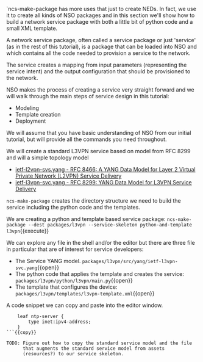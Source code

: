 `ncs-make-package has more uses that just to create NEDs. In fact, we
use it to create all kinds of NSO packages and in this section we'll
show how to build a network service package with both a little bit of
python code and a small XML template.

A network service package, often called a service package or just
'service' (as in the rest of this tutorial), is a package that can be
loaded into NSO and which contains all the code needed to provision a
service to the network.

The service creates a mapping from input parameters (representing the
service intent) and the output configuration that should be
provisioned to the network.

NSO makes the process of creating a service very straight forward and
we will walk through the main steps of service design in this
tutorial:

* Modeling
* Template creation
* Deployment

We will assume that you have basic understanding of NSO from our
initial tutorial, but will provide all the commands you need
throughout.

We will create a standard L3VPN service based on model from RFC 8299
and will a simple topology model

* [ietf-l2vpn-svs.yang - RFC 8466: A YANG Data Model for Layer 2 Virtual Private Network (L2VPN) Service Delivery](https://tools.ietf.org/html/rfc8466)
* [ietf-l3vpn-svc.yang - RFC 8299: YANG Data Model for L3VPN Service Delivery](https://tools.ietf.org/html/rfc8299)

`ncs-make-package` creates the directory structure we need to build
the service including the python code and the templates.

We are creating a python and template based service package:
`ncs-make-package --dest packages/l3vpn --service-skeleton python-and-template l3vpn`{{execute}}

We can explore any file in the shell and/or the editor but there are
three file in particular that are of interest for service developers:

* The Service YANG model. `packages/l3vpn/src/yang/ietf-l3vpn-svc.yang`{{open}}
* The python code that applies the template and creates the service: `packages/l3vpn/python/l3vpn/main.py`{{open}}
* The template that configures the device: `packages/l3vpn/templates/l3vpn-template.xml`{{open}}


A code snippet we can copy and paste into the editor window.
```
    leaf ntp-server {
        type inet:ipv4-address;
    }
```{{copy}}

TODO: Figure out how to copy the standard service model and the file
      that augments the standard service model from assets
      (resources?) to our service skeleton.
